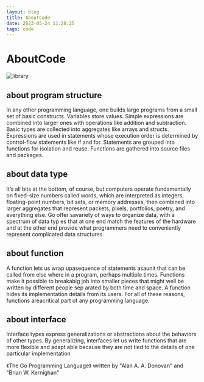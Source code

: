 ```yaml
---
layout: blog
title: AboutCode
date: 2023-05-24 11:28:25
tags: code
---
```


# AboutCode



![library](codeImage.jpg)

## about program structure

In any other programming language, one builds large programs from a small set of basic constructs. Variables store values. Simple expressions are combined into larger ones with operations like addition and subtraction. Basic types are collected into aggregates like arrays and structs. Expressions are used in statements whose execution order is determined by control-flow statements like if and for. Statements are grouped into functions for isolation and reuse. Functions are gathered into source files and packages.

## about data type

It’s all bits at the bottom, of course, but computers operate fundamentally on fixed-size numbers called words, which are interpreted as integers, floating-point numbers, bit sets, or memory addresses, then combined into larger aggregates that represent packets, pixels, portfolios,
poetry, and everything else. Go offer savariety of ways to organize data, with a spectrum of data typ es that at one end match the features of the hardware and at the other end provide what programmers need to conveniently represent complicated data structures.

<!--more-->

## about function

A function lets us wrap upasequence of statements asaunit that can be called from else where
in a program, perhaps multiple times. Functions make it possible to breakabig job into smaller pieces that might well be written by different people sep arated by both time and space.
A function hides its implementation details from its users. For all of these reasons, functions areacritical part of any programming language.

## about interface

Interface types express generalizations or abstractions about the behaviors of other types. By generalizing, interfaces let us write functions that are more flexible and adapt able because they are not tied to the details of one particular implementation

《The Go Programming Language》 written by "Alan A. A. Donovan" and "Brian W. Kernighan"
